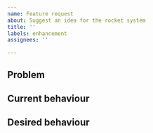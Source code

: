 ```yaml
---
name: Feature request
about: Suggest an idea for the rocket system
title: ''
labels: enhancement
assignees: ''

---
```


## Problem
## Current behaviour
## Desired behaviour
